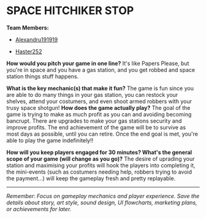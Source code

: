 # SPACE HITCHIKER STOP

**Team Members:** 
- [Alexandru191919](https://github.com/Alexandru191919)

- [Haster252](https://github.com/Haster252)

**How would you pitch your game in one line?**
It's like Papers Please, but you're in space and you have a gas station, and you get robbed and space station things stuff happens. 

**What is the key mechanic(s) that make it fun?**
The game is fun since you are able to do many things in your gas station, you can restock your shelves, attend your costumers, and even shoot armed robbers with your trusy space shotgun!
**How does the game actually play?**
The goal of the game is trying to make as much profit as you can and avoiding becoming bancrupt. There are upgrades to make your gas stations security and improve profits.
The end achievement of the game will be to survive as most days as possible, until you can retire. Once the end goal is met, you're able to play the game indefinitely!!

**How will you keep players engaged for 30 minutes? What's the general scope of your game (will change as you go)?**
The desire of uprading your station and maximising your profits will hook the players into completing it, the mini-events (such as costumers needing help, robbers trying to avoid the payment...) will keep the gameplay fresh and pretty replayable.

---
*Remember: Focus on gameplay mechanics and player experience. Save the details about story, art style, sound design, UI flowcharts, marketing plans, or achievements for later.*
